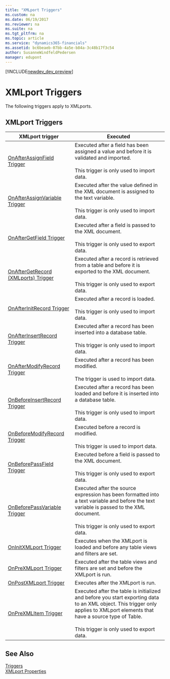 ```yaml
---
title: "XMLport Triggers"
ms.custom: na
ms.date: 06/19/2017
ms.reviewer: na
ms.suite: na
ms.tgt_pltfrm: na
ms.topic: article
ms.service: "dynamics365-financials"
ms.assetid: bc6beaeb-07bb-4a5e-b84a-3c48b17f3c54
author: SusanneWindfeldPedersen
manager: edupont
---
```


[!INCLUDE[newdev_dev_preview](../includes/newdev_dev_preview.md)]

# XMLport Triggers
The following triggers apply to XMLports.  

## XMLport Triggers  

|XMLport trigger|Executed|  
|---------------------|--------------|  
|[OnAfterAssignField Trigger](devenv-onafterassignfield-trigger.md)|Executed after a field has been assigned a value and before it is validated and imported.<br /><br /> This trigger is only used to import data.|  
|[OnAfterAssignVariable Trigger](devenv-onafterassignvariable-trigger.md)|Executed after the value defined in the XML document is assigned to the text variable.<br /><br /> This trigger is only used to import data.|  
|[OnAfterGetField Trigger](devenv-onaftergetfield-trigger.md)|Executed after a field is passed to the XML document.<br /><br /> This trigger is only used to export data.|  
|[OnAfterGetRecord \(XMLports\) Trigger](devenv-onaftergetrecord-xmlports-trigger.md)|Executed after a record is retrieved from a table and before it is exported to the XML document.<br /><br /> This trigger is only used to export data.|  
|[OnAfterInitRecord Trigger](devenv-onafterinitrecord-trigger.md)|Executed after a record is loaded.<br /><br /> This trigger is only used to import data.|  
|[OnAfterInsertRecord Trigger](devenv-onafterinsertrecord-trigger.md)|Executed after a record has been inserted into a database table.<br /><br /> This trigger is only used to import data.|  
|[OnAfterModifyRecord Trigger](devenv-onaftermodifyrecord-trigger.md)|Executed after a record has been modified. <br /><br /> The trigger is used to import data.|
|[OnBeforeInsertRecord Trigger](devenv-onbeforeinsertrecord-trigger.md)|Executed after a record has been loaded and before it is inserted into a database table.<br /><br /> This trigger is only used to import data.|  
|[OnBeforeModifyRecord Trigger](devenv-onbeforemodifyrecord-trigger.md)|Executed before a record is modified.<br /><br />This trigger is used to import data.|
|[OnBeforePassField Trigger](devenv-onbeforepassfield-trigger.md)|Executed before a field is passed to the XML document.<br /><br /> This trigger is only used to export data.|  
|[OnBeforePassVariable Trigger](devenv-onbeforepassvariable-trigger.md)|Executed after the source expression has been formatted into a text variable and before the text variable is passed to the XML document.<br /><br /> This trigger is only used to export data.|  
|[OnInitXMLport Trigger](devenv-oninitxmlport-trigger.md)|Executes when the XMLport is loaded and before any table views and filters are set.|  
|[OnPreXMLport Trigger](devenv-onprexmlport-trigger.md)|Executed after the table views and filters are set and before the XMLport is run.|  
|[OnPostXMLport Trigger](devenv-onpostxmlport-trigger.md)|Executes after the XMLport is run.|  
|[OnPreXMLItem Trigger](devenv-onprexmlitem-trigger.md)|Executed after the table is initialized and before you start exporting data to an XML object. This trigger only applies to XMLport elements that have a source type of Table.<br /><br /> This trigger is only used to export data.|  

## See Also  
[Triggers](devenv-triggers.md)  
[XMLport Properties](../properties/devenv-xmlport-properties.md)  
<!--
[How to: Define or Modify Table or Field Triggers](How-to-define-or-modify-table-or-field-triggers.md)
-->
